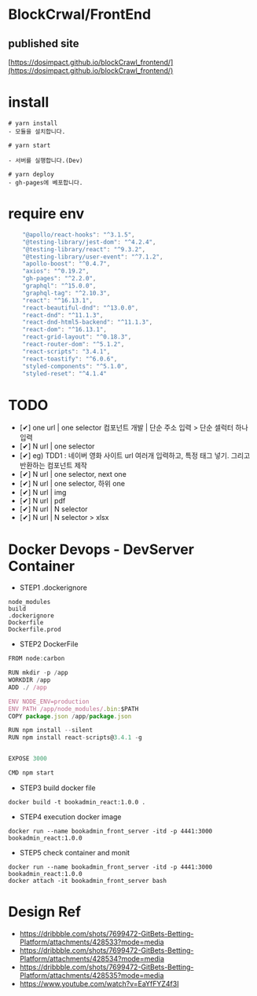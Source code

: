 # BlockCrwal/FrontEnd

## published site

[https://dosimpact.github.io/blockCrawl_frontend/](https://dosimpact.github.io/blockCrawl_frontend/)

# install

```
# yarn install
- 모듈을 설치합니다.

# yarn start

- 서버를 실행합니다.(Dev)

# yarn deploy
- gh-pages에 베포합니다.
```

# require env

```js
    "@apollo/react-hooks": "^3.1.5",
    "@testing-library/jest-dom": "^4.2.4",
    "@testing-library/react": "^9.3.2",
    "@testing-library/user-event": "^7.1.2",
    "apollo-boost": "^0.4.7",
    "axios": "^0.19.2",
    "gh-pages": "^2.2.0",
    "graphql": "^15.0.0",
    "graphql-tag": "^2.10.3",
    "react": "^16.13.1",
    "react-beautiful-dnd": "^13.0.0",
    "react-dnd": "^11.1.3",
    "react-dnd-html5-backend": "^11.1.3",
    "react-dom": "^16.13.1",
    "react-grid-layout": "^0.18.3",
    "react-router-dom": "^5.1.2",
    "react-scripts": "3.4.1",
    "react-toastify": "^6.0.6",
    "styled-components": "^5.1.0",
    "styled-reset": "^4.1.4"
```

# TODO

- [✔] one url | one selector 컴포넌트 개발 | 단순 주소 입력 > 단순 셀럭터 하나 입력
- [✔] N url | one selector
- [✔] eg) TDD1 : 네이버 영화 사이트 url 여러개 입력하고, 특정 태그 넣기. 그리고 반환하는 컴포넌트 제작
- [✔] N url | one selector, next one
- [✔] N url | one selector, 하위 one
- [✔] N url | img
- [✔] N url | pdf
- [✔] N url | N selector
- [✔] N url | N selector > xlsx

# Docker Devops - DevServer Container

- STEP1 .dockerignore

```
node_modules
build
.dockerignore
Dockerfile
Dockerfile.prod
```

- STEP2 DockerFile

```js
FROM node:carbon

RUN mkdir -p /app
WORKDIR /app
ADD ./ /app

ENV NODE_ENV=production
ENV PATH /app/node_modules/.bin:$PATH
COPY package.json /app/package.json

RUN npm install --silent
RUN npm install react-scripts@3.4.1 -g


EXPOSE 3000

CMD npm start
```

- STEP3 build docker file

```
docker build -t bookadmin_react:1.0.0 .
```

- STEP4 execution docker image

```
docker run --name bookadmin_front_server -itd -p 4441:3000 bookadmin_react:1.0.0

```

- STEP5 check container and monit

```
docker run --name bookadmin_front_server -itd -p 4441:3000 bookadmin_react:1.0.0
docker attach -it bookadmin_front_server bash
```

# Design Ref

- https://dribbble.com/shots/7699472-GitBets-Betting-Platform/attachments/428533?mode=media
- https://dribbble.com/shots/7699472-GitBets-Betting-Platform/attachments/428534?mode=media
- https://dribbble.com/shots/7699472-GitBets-Betting-Platform/attachments/428535?mode=media
- https://www.youtube.com/watch?v=EaYfFYZ4f3I
